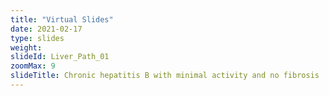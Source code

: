 ```yaml
---
title: "Virtual Slides"
date: 2021-02-17
type: slides
weight:
slideId: Liver_Path_01
zoomMax: 9
slideTitle: Chronic hepatitis B with minimal activity and no fibrosis
---
```

